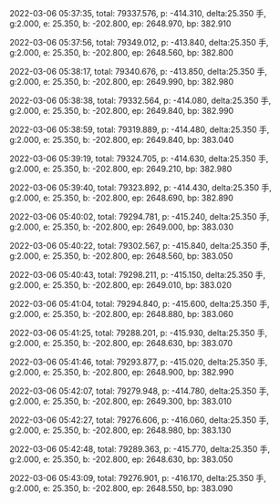 2022-03-06 05:37:35, total: 79337.576, p: -414.310, delta:25.350 手, g:2.000, e: 25.350, b: -202.800, ep: 2648.970, bp: 382.910

2022-03-06 05:37:56, total: 79349.012, p: -413.840, delta:25.350 手, g:2.000, e: 25.350, b: -202.800, ep: 2648.560, bp: 382.800

2022-03-06 05:38:17, total: 79340.676, p: -413.850, delta:25.350 手, g:2.000, e: 25.350, b: -202.800, ep: 2649.990, bp: 382.980

2022-03-06 05:38:38, total: 79332.564, p: -414.080, delta:25.350 手, g:2.000, e: 25.350, b: -202.800, ep: 2649.840, bp: 382.990

2022-03-06 05:38:59, total: 79319.889, p: -414.480, delta:25.350 手, g:2.000, e: 25.350, b: -202.800, ep: 2649.840, bp: 383.040

2022-03-06 05:39:19, total: 79324.705, p: -414.630, delta:25.350 手, g:2.000, e: 25.350, b: -202.800, ep: 2649.210, bp: 382.980

2022-03-06 05:39:40, total: 79323.892, p: -414.430, delta:25.350 手, g:2.000, e: 25.350, b: -202.800, ep: 2648.690, bp: 382.890

2022-03-06 05:40:02, total: 79294.781, p: -415.240, delta:25.350 手, g:2.000, e: 25.350, b: -202.800, ep: 2649.000, bp: 383.030

2022-03-06 05:40:22, total: 79302.567, p: -415.840, delta:25.350 手, g:2.000, e: 25.350, b: -202.800, ep: 2648.560, bp: 383.050

2022-03-06 05:40:43, total: 79298.211, p: -415.150, delta:25.350 手, g:2.000, e: 25.350, b: -202.800, ep: 2649.010, bp: 383.020

2022-03-06 05:41:04, total: 79294.840, p: -415.600, delta:25.350 手, g:2.000, e: 25.350, b: -202.800, ep: 2648.880, bp: 383.060

2022-03-06 05:41:25, total: 79288.201, p: -415.930, delta:25.350 手, g:2.000, e: 25.350, b: -202.800, ep: 2648.630, bp: 383.070

2022-03-06 05:41:46, total: 79293.877, p: -415.020, delta:25.350 手, g:2.000, e: 25.350, b: -202.800, ep: 2648.900, bp: 382.990

2022-03-06 05:42:07, total: 79279.948, p: -414.780, delta:25.350 手, g:2.000, e: 25.350, b: -202.800, ep: 2649.300, bp: 383.010

2022-03-06 05:42:27, total: 79276.606, p: -416.060, delta:25.350 手, g:2.000, e: 25.350, b: -202.800, ep: 2648.980, bp: 383.130

2022-03-06 05:42:48, total: 79289.363, p: -415.770, delta:25.350 手, g:2.000, e: 25.350, b: -202.800, ep: 2648.630, bp: 383.050

2022-03-06 05:43:09, total: 79276.901, p: -416.170, delta:25.350 手, g:2.000, e: 25.350, b: -202.800, ep: 2648.550, bp: 383.090